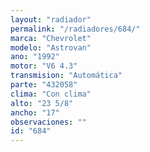 ```yaml
---
layout: "radiador"
permalink: "/radiadores/684/"
marca: "Chevrolet"
modelo: "Astrovan"
ano: "1992"
motor: "V6 4.3"
transmision: "Automática"
parte: "432058"
clima: "Con clima"
alto: "23 5/8"
ancho: "17"
observaciones: ""
id: "684"
---
```


